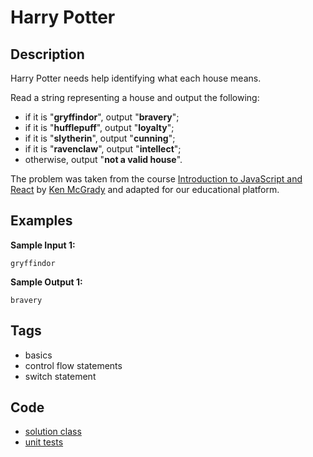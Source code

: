 # Harry Potter

## Description
Harry Potter needs help identifying what each house means.

Read a string representing a house and output the following:

- if it is "**gryffindor**", output "**bravery**";
- if it is "**hufflepuff**", output "**loyalty**";
- if it is "**slytherin**", output "**cunning**";
- if it is "**ravenclaw**", output "**intellect**";
- otherwise, output "**not a valid house**".

The problem was taken from the course [Introduction to JavaScript and React](https://stepik.org/course/3050) by [Ken McGrady](https://stepik.org/users/32110397) and adapted for our educational platform.

## Examples
**Sample Input 1:**
```console
gryffindor
```

**Sample Output 1:**
```console
bravery
```

## Tags
- basics
- control flow statements
- switch statement

## Code
- [solution class](./src/main/java/Solution.java)
- [unit tests](./src/test/java/SomeParamTest.java)